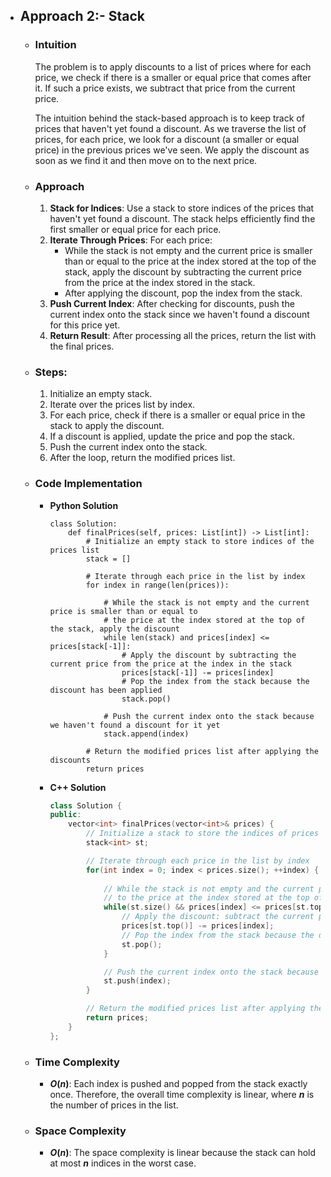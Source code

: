 - ## Approach 2:- Stack

    - ### Intuition
        The problem is to apply discounts to a list of prices where for each price, we check if there is a smaller or equal price that comes after it. If such a price exists, we subtract that price from the current price.

        The intuition behind the stack-based approach is to keep track of prices that haven't yet found a discount. As we traverse the list of prices, for each price, we look for a discount (a smaller or equal price) in the previous prices we've seen. We apply the discount as soon as we find it and then move on to the next price.

    - ### Approach
        1. **Stack for Indices**: Use a stack to store indices of the prices that haven't yet found a discount. The stack helps efficiently find the first smaller or equal price for each price.
        2. **Iterate Through Prices**: For each price:
            - While the stack is not empty and the current price is smaller than or equal to the price at the index stored at the top of the stack, apply the discount by subtracting the current price from the price at the index stored in the stack.
            - After applying the discount, pop the index from the stack.
        3. **Push Current Index**: After checking for discounts, push the current index onto the stack since we haven't found a discount for this price yet.
        4. **Return Result**: After processing all the prices, return the list with the final prices.

    - ### Steps:
        1. Initialize an empty stack.
        2. Iterate over the prices list by index.
        3. For each price, check if there is a smaller or equal price in the stack to apply the discount.
        4. If a discount is applied, update the price and pop the stack.
        5. Push the current index onto the stack.
        6. After the loop, return the modified prices list.

    - ### Code Implementation
        - **Python Solution**
            ```python3 []
            class Solution:
                def finalPrices(self, prices: List[int]) -> List[int]:
                    # Initialize an empty stack to store indices of the prices list
                    stack = []
                    
                    # Iterate through each price in the list by index
                    for index in range(len(prices)):
                        
                        # While the stack is not empty and the current price is smaller than or equal to
                        # the price at the index stored at the top of the stack, apply the discount
                        while len(stack) and prices[index] <= prices[stack[-1]]:
                            # Apply the discount by subtracting the current price from the price at the index in the stack
                            prices[stack[-1]] -= prices[index]
                            # Pop the index from the stack because the discount has been applied
                            stack.pop()
                        
                        # Push the current index onto the stack because we haven't found a discount for it yet
                        stack.append(index)
                    
                    # Return the modified prices list after applying the discounts
                    return prices
            ```
        - **C++ Solution**
            ```cpp []
            class Solution {
            public:
                vector<int> finalPrices(vector<int>& prices) {
                    // Initialize a stack to store the indices of prices that have not yet found a discount
                    stack<int> st;

                    // Iterate through each price in the list by index
                    for(int index = 0; index < prices.size(); ++index) {
                        
                        // While the stack is not empty and the current price is smaller than or equal
                        // to the price at the index stored at the top of the stack, apply the discount
                        while(st.size() && prices[index] <= prices[st.top()]) {
                            // Apply the discount: subtract the current price from the price at the index in the stack
                            prices[st.top()] -= prices[index];
                            // Pop the index from the stack because the discount has been applied
                            st.pop();
                        }

                        // Push the current index onto the stack because we haven't found a discount for it yet
                        st.push(index);
                    }

                    // Return the modified prices list after applying the discounts
                    return prices;
                }
            };
            ```

    - ### Time Complexity
        - **$O(n)$**: Each index is pushed and popped from the stack exactly once. Therefore, the overall time complexity is linear, where **$n$** is the number of prices in the list.

    - ### Space Complexity
        - **$O(n)$**: The space complexity is linear because the stack can hold at most **$n$** indices in the worst case.